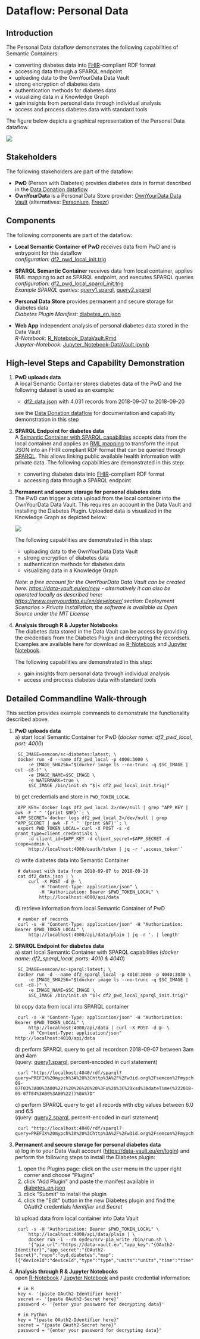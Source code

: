 # Dataflow: Personal Data

## Introduction

The Personal Data dataflow demonstrates the following capabilities of Semantic Containers:

* converting diabetes data into [FHIR](https://www.hl7.org/fhir/)-compliant RDF format    
* accessing data through a SPARQL endpoint     
* uploading data to the OwnYourData Data Vault    
* strong encryption of diabetes data    
* authentication methods for diabetes data
* visualizing data in a Knowledge Graph    
* gain insights from personal data through individual analysis    
* access and process diabetes data with standard tools

The figure below depicts a graphical representation of the Personal Data dataflow.

<kbd><img src="personal_data.png"></kbd>

## Stakeholders
The following stakeholders are part of the dataflow:

* **PwD** (Person with Diabetes) provides diabetes data in format described in the [Data Donation dataflow](https://github.com/sem-con/sc-diabetes/tree/master/dataflows/Data_Donation#stakeholders)    
* **OwnYourData** is a Personal Data Store provider: [OwnYourData Data Vault](https://data-vault.eu/en) (alternatives: [Personium](https://personium.io/en/index.html), [Freezr](http://www.freezr.info/))    


## Components    
The following components are part of the dataflow:    

* **Local Semantic Container of PwD** receives data from PwD and is entrypoint for this dataflow      
    *configuration:* [df2_pwd_local_init.trig](df2_pwd_local_init.trig)     
   
* **SPARQL Semantic Container** receives data from local container, applies RML mapping to act as SPARQL endpoint, and executes SPARQL queries      
    *configuration:* [df2_pwd_local_sparql_init.trig](df2_pwd_local_sparql_init.trig)     
    *Example SPARQL queries:* [query1.sparql](query1.sparql), [query2.sparql](query2.sparql)

* **Personal Data Store** provides permanent and secure storage for diabetes data    
    *Diabetes Plugin Manifest:* [diabetes_en.json](diabetes_en.json)     

* **Web App** independent analysis of personal diabetes data stored in the Data Vault      
    *R-Notebook:* [R_Notebook_DataVault.Rmd](R_Notebook_DataVault.Rmd)    
    *Jupyter-Notebook:* [Jupyter_Notebook-DataVault.ipynb](Jupyter_Notebook-DataVault.ipynb)    


## High-level Steps and Capability Demonstration

1. **PwD uploads data**    
    A local Semantic Container stores diabetes data of the PwD and the following dataset is used as an example:    
    * [df2_data.json](df2_data.json) with 4.031 records from 2018-09-07 to 2018-09-20    

    see the [Data Donation dataflow](https://github.com/sem-con/sc-diabetes/tree/master/dataflows/Data_Donation#high-level-steps-and-capability-demonstration) for documentation and capability demonstration in this step    

2. **SPARQL Endpoint for diabetes data**    
    A [Semantic Container with SPARQL capabilities](https://github.com/sem-con/sc-sparql) accepts data from the local container and applies an [RML mapping](https://rml.io/specs/rml/) to transform the input JSON into an FHIR compliant RDF format that can be queried through [SPARQL](https://en.wikipedia.org/wiki/SPARQL). This allows linking public available health information with private data. The following capabilities are demonstrated in this step:     
    * converting diabetes data into [FHIR](https://www.hl7.org/fhir/)-compliant RDF format    
    * accessing data through a SPARQL endpoint     

3. **Permanent and secure storage for personal diabetes data**    
    The PwD can trigger a data upload from the local container into the OwnYourData Data Vault. This requires an account in the Data Vault and installing the Diabetes Plugin. Uploaded data is visualized in the Knowledge Graph as depicted below:         

    ![](data-vault.png?raw=true)

    The following capabilities are demonstrated in this step:     
    * uploading data to the OwnYourData Data Vault    
    * strong encryption of diabetes data    
    * authentication methods for diabetes data
    * visualizing data in a Knowledge Graph    

    *Note: a free account for the OwnYourData Data Vault can be created here: https://data-vault.eu/en/new - alternatively it can also be operated locally as described here: https://www.ownyourdata.eu/en/developer/ section: Deployment Scenarios > Private Installation; the software is available as Open Source under the MIT License*

4. **Analysis through R & Jupyter Notebooks**    
    The diabetes data stored in the Data Vault can be access by providing the credentials from the Diabetes Plugin and decrypting the recordsets. Examples are available here for download as [R-Notebook](R_Notebook_DataVault.Rmd) and [Jupyter Notebook](Jupyter_Notebook-DataVault.ipynb).    

    The following capabilities are demonstrated in this step:    
    * gain insights from personal data through individual analysis    
    * access and process diabetes data with standard tools



## Detailed Commandline Walk-through    
This section provides example commands to demonstrate the functionality described above.

1. **PwD uploads data**    
    a) start local Semantic Container for PwD (*docker name: df2_pwd_local, port: 4000*)    

        SC_IMAGE=semcon/sc-diabetes:latest; \
        docker run -d --name df2_pwd_local -p 4000:3000 \
            -e IMAGE_SHA256="$(docker image ls --no-trunc -q $SC_IMAGE | cut -c8-)" \
            -e IMAGE_NAME=$SC_IMAGE \
            -e WATERMARK=true \
            $SC_IMAGE /bin/init.sh "$(< df2_pwd_local_init.trig)"

    b) get credentials and store in `PWD_TOKEN_LOCAL`    

        APP_KEY=`docker logs df2_pwd_local 2>/dev/null | grep ^APP_KEY | awk -F " " '{print $NF}'`; \
        APP_SECRET=`docker logs df2_pwd_local 2>/dev/null | grep ^APP_SECRET | awk -F " " '{print $NF}'`; \
        export PWD_TOKEN_LOCAL=`curl -X POST -s -d grant_type=client_credentials \
            -d client_id=$APP_KEY -d client_secret=$APP_SECRET -d scope=admin \
            http://localhost:4000/oauth/token | jq -r '.access_token'`

    c) write diabetes data into Semantic Container    

        # dataset with data from 2018-09-07 to 2018-09-20
        cat df2_data.json | \
            curl -X POST -d @- \
                -H "Content-Type: application/json" \
                -H "Authorization: Bearer $PWD_TOKEN_LOCAL" \
                http://localhost:4000/api/data

    d) retrieve information from local Semantic Container of PwD    

        # number of records
        curl -s -H "Content-Type: application/json" -H "Authorization: Bearer $PWD_TOKEN_LOCAL" \
            http://localhost:4000/api/data/plain | jq -r '. | length'


2. **SPARQL Endpoint for diabetes data**    
    a) start local Semantic Container with SPARQL capabilities (*docker name: df2_sparql_local, ports: 4010 & 4040*)

        SC_IMAGE=semcon/sc-sparql:latest; \
        docker run -d --name df2_sparql_local -p 4010:3000 -p 4040:3030 \
            -e IMAGE_SHA256="$(docker image ls --no-trunc -q $SC_IMAGE | cut -c8-)" \
            -e IMAGE_NAME=$SC_IMAGE \
            $SC_IMAGE /bin/init.sh "$(< df2_pwd_local_sparql_init.trig)"

    b) copy data from local into SPARQL container    

        curl -s -H "Content-Type: application/json" -H "Authorization: Bearer $PWD_TOKEN_LOCAL" \
            http://localhost:4000/api/data | curl -X POST -d @- \
            -H "Content-Type: application/json" http://localhost:4010/api/data

    d) perform SPARQL query to get all recordson 2018-09-07 between 3am and 4am    
        (query: [query1.sparql](query1.sparql), percent-encoded in curl statement)

        curl "http://localhost:4040/rdf/sparql?query=PREFIX%20mypch%3A%20%3Chttp%3A%2F%2Fw3id.org%2Fsemcon%2Fmypch%2Fns%23%3E%0APREFIX%20xsd%3A%20%3Chttp%3A%2F%2Fwww.w3.org%2F2001%2FXMLSchema%23%3E%0Aselect%20*%20where%20%7B%20%0A%20%20%20%20%3Fs%20mypch%3AObservation.effectiveDateTime%20%3Fo%20.%0A%20%20%20%20FILTER(%3Fo%20%3E%3D%20xsd%3AdateTime(%222018-09-07T03%3A00%3A00%22)%20%26%26%20%3Fo%20%3C%20xsd%3AdateTime(%222018-09-07T04%3A00%3A00%22))%0A%7D"

    c) perform SPARQL query to get all records with cbg values between 6.0 and 6.5    
        (query: [query2.sparql](query2.sparql), percent-encoded in curl statement)

        curl "http://localhost:4040/rdf/sparql?query=PREFIX%20mypch%3A%20%3Chttp%3A%2F%2Fw3id.org%2Fsemcon%2Fmypch%2Fns%23%3E%0APREFIX%20xsd%3A%20%3Chttp%3A%2F%2Fwww.w3.org%2F2001%2FXMLSchema%23%3E%0Aselect%20*%20where%20%7B%20%0A%20%20%20%20%3Fs%20mypch%3AObservation.valueQuantity%2Fmypch%3AQuantity.value%20%3Fo%20.%0A%20%20%20%20FILTER(%3Fo%20%3E%3D%206.0%20%26%26%20%3Fo%20%3C%3D%206.5)%0A%7D"


3. **Permanent and secure storage for personal diabetes data**    
   a) log in to your Data Vault account (https://data-vault.eu/en/login) and perform the following steps to install the Diabetes plugin:    
      1) open the Plugins page: click on the user menu in the upper right corner and choose "Plugins"    
      2) click "Add Plugin" and paste the manifest available in [diabetes_en.json](diabetes_en.json)    
      3) click "Submit" to install the plugin    
      4) click the "Edit" button in the new Diabetes plugin and find the OAuth2 credentials *Identifier* and *Secret*

   b) upload data from local container into Data Vault

        curl -s -H "Authorization: Bearer $PWD_TOKEN_LOCAL" \
            http://localhost:4000/api/data/plain | \
            docker run -i --rm oydeu/srv-pia_write /bin/run.sh \
            '{"pia_url":"https://data-vault.eu","app_key":"{OAuth2-Identifer}","app_secret":"{OAuth2-Secret}","repo":"oyd.diabetes","map":[{"deviceId":"deviceId","type":"type","units":"units","time":"time","id":"id","value":"value"}]}'

4. **Analysis through R & Jupyter Notebooks**    
    open [R-Notebook](R_Notebook_DataVault.Rmd) / [Jupyter Notebook](Jupyter_Notebook-DataVault.ipynb) and paste credential information:

        # in R
        key <- '{paste OAuth2-Identifier here}' 
        secret <- '{paste OAuth2-Secret here}'
        password <- '{enter your password for decrypting data}'

        # in Python
        key = "{paste OAuth2-Identifier here}"
        secret = "{paste OAuth2-Secret here}"
        password = "{enter your password for decrypting data}"


